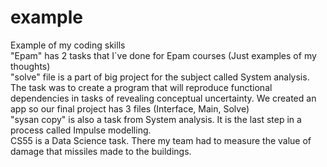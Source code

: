 # example
Example of my coding skills\
"Epam" has 2 tasks that I`ve done for Epam courses (Just examples of my thoughts)\
"solve" file is a part of big project for the subject called System analysis. The task was to create a program that will reproduce functional dependencies in tasks of revealing conceptual uncertainty. We created an app so our final project has 3 files (Interface, Main, Solve)\
"sysan copy" is also a task from System analysis. It is the last step in a process called Impulse modelling.\
CS55 is a Data Science task. There my team had to measure the value of damage that missiles made to the buildings.
